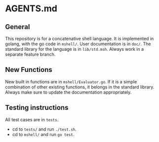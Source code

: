 # AGENTS.md

## General

This repository is for a concatenative shell language.
It is implemented in golang, with the go code in `mshell/`.
User documentation is in `doc/`.
The standard library for the language is in `lib/std.msh`.
Always work in a separate feature branch.

## New Functions

New built in functions are in `mshell/Evaluator.go`.
If it is a simple combination of other existing functions, it belongs in the standard library.
Always make sure to update the documentation appropriately.

## Testing instructions

All test cases are in `tests`.

- cd to `tests/` and run `./test.sh`.
- cd to `mshell/` and run `go test`.
